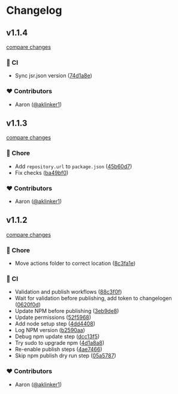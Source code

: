 # Changelog


## v1.1.4

[compare changes](https://github.com/aklinker1/zero-factory/compare/v1.1.3...v1.1.4)

### 🤖 CI

- Sync jsr.json version ([74d1a8e](https://github.com/aklinker1/zero-factory/commit/74d1a8e))

### ❤️ Contributors

- Aaron ([@aklinker1](https://github.com/aklinker1))

## v1.1.3

[compare changes](https://github.com/aklinker1/zero-factory/compare/v1.1.2...v1.1.3)

### 🏡 Chore

- Add `repository.url` to `package.json` ([45b60d7](https://github.com/aklinker1/zero-factory/commit/45b60d7))
- Fix checks ([ba49bf0](https://github.com/aklinker1/zero-factory/commit/ba49bf0))

### ❤️ Contributors

- Aaron ([@aklinker1](https://github.com/aklinker1))

## v1.1.2

[compare changes](https://github.com/aklinker1/zero-factory/compare/v1.1.1...v1.1.2)

### 🏡 Chore

- Move actions folder to correct location ([8c3fa1e](https://github.com/aklinker1/zero-factory/commit/8c3fa1e))

### 🤖 CI

- Validation and publish workflows ([88c3f0f](https://github.com/aklinker1/zero-factory/commit/88c3f0f))
- Wait for validation before publishing, add token to changelogen ([0620f0d](https://github.com/aklinker1/zero-factory/commit/0620f0d))
- Update NPM before publishing ([3eb9de8](https://github.com/aklinker1/zero-factory/commit/3eb9de8))
- Update permissions ([52f5968](https://github.com/aklinker1/zero-factory/commit/52f5968))
- Add node setup step ([4dd4408](https://github.com/aklinker1/zero-factory/commit/4dd4408))
- Log NPM version ([b2590aa](https://github.com/aklinker1/zero-factory/commit/b2590aa))
- Debug npm update step ([dcc13f5](https://github.com/aklinker1/zero-factory/commit/dcc13f5))
- Try sudo to upgrade npm ([4d1a8a8](https://github.com/aklinker1/zero-factory/commit/4d1a8a8))
- Re-enable publish steps ([4ae7466](https://github.com/aklinker1/zero-factory/commit/4ae7466))
- Skip npm publish dry run step ([05a5787](https://github.com/aklinker1/zero-factory/commit/05a5787))

### ❤️ Contributors

- Aaron ([@aklinker1](https://github.com/aklinker1))

